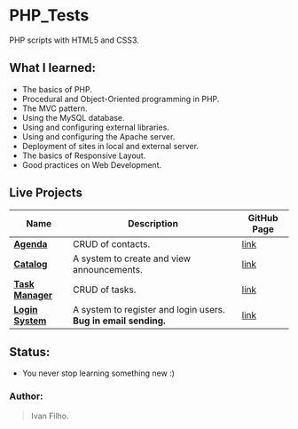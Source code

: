 # PHP_Tests
PHP scripts with HTML5 and CSS3.

<!-- ## Motivation: -->
<!-- * One day I wake up and decided to learn PHP. I thought that by doing this I could review HTML and CSS along the way. -->

## What I learned:
* The basics of PHP.
* Procedural and Object-Oriented programming in PHP.
* The MVC pattern.
* Using the MySQL database.
* Using and configuring external libraries.
* Using and configuring the Apache server.
* Deployment of sites in local and external server.
* The basics of Responsive Layout.
* Good practices on Web Development.

## Live Projects

<table>
  <tr>
    <th>Name</th>
    <th>Description</th>
    <th>GitHub Page</th>
  </tr>
  <tbody>
    <tr>
      <td><b><a href="http://ivanfilho21.000webhostapp.com/agenda/index.php">Agenda</a></b></td>
      <td>CRUD of contacts.</td>
      <td><a href="https://github.com/ivanfilho21/PHP_Tests/tree/master/object-oriented/agenda">link</a></td>
    </tr>
    <tr>
      <td><b><a href="https://ivanfilho21.000webhostapp.com/mvc/catalog-mvc/">Catalog</a></b></td>
      <td>A system to create and view announcements.</td>
      <td><a href="https://github.com/ivanfilho21/PHP_Tests/tree/master/mvc/catalog-mvc">link</a></td>
    </tr>
    <tr>
      <td><b><a href="https://ivanfilho21.000webhostapp.com/index.php">Task Manager</a></b></td>
      <td>CRUD of tasks.</td>
      <td><a href="https://github.com/ivanfilho21/PHP_Tests/tree/master/object-oriented/agenda">link</a></td>
    </tr>
    <tr>
      <td><b><a href="https://ivanfilho21.000webhostapp.com/auth/index.php">Login System</a></b></td>
      <td>A system to register and login users. <b>Bug in email sending.</b></td>
      <td><a href="https://github.com/ivanfilho21/PHP_Tests/tree/master/object-oriented/login-system">link</a></td>
    </tr>
  </tbody>
</table>

## Status:
* You never stop learning something new :)

### Author:
> Ivan Filho.
